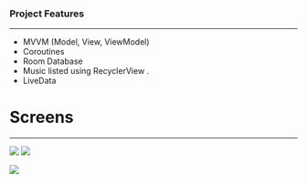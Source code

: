 ### Project Features

------------


- MVVM (Model, View, ViewModel)
- Coroutines
- Room Database
-  Music listed using RecyclerView .
- LiveData

# Screens

------------

![](https://github.com/Sephry/MusicList-MVVM/blob/master/screenshots/Music%20Screen.png?raw=true)
![](https://github.com/Sephry/MusicList-MVVM/blob/master/screenshots/singer%20List.png?raw=true)

![](https://github.com/Sephry/MusicList-MVVM/blob/master/screenshots/settingsscreenpng.png?raw=true)


